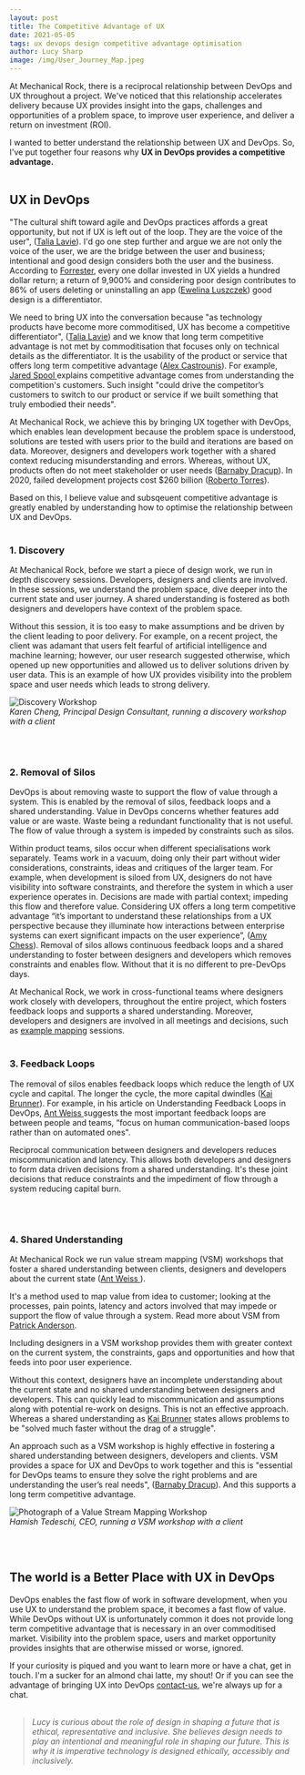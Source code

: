 ```yaml
---
layout: post
title: The Competitive Advantage of UX
date: 2021-05-05
tags: ux devops design competitive advantage optimisation
author: Lucy Sharp
image: /img/User_Journey_Map.jpeg
---
```


At Mechanical Rock, there is a reciprocal relationship between DevOps and UX throughout a project. We've noticed that this relationship accelerates delivery because UX provides insight into the gaps, challenges and opportunities of a problem space, to improve user experience, and deliver a return on investment (ROI).

I wanted to better understand the relationship between UX and DevOps. So, I've put together four reasons why **UX in DevOps provides a competitive advantage.**
<br /><br />

## UX in DevOps

"The cultural shift toward agile and DevOps practices affords a great opportunity, but not if UX is left out of the loop. They are the voice of the user", ([Talia Lavie](https://techbeacon.com/devops/8-ways-integrate-ux-speed-devops)). I'd go one step further and argue we are not only the voice of the user, we are the bridge between the user and business; intentional and good design considers both the user and the business. According to [Forrester](https://www.forrester.com/report/The+Six+Steps+For+Justifying+Better+UX/-/E-RES117708), every one dollar invested in UX yields a hundred dollar return; a return of 9,900% and considering poor design contributes to 86% of users deleting or uninstalling an app ([Ewelina Luszczek](https://medium.com/@ewelina.luszczek/what-is-the-business-value-of-ux-design-affc3a1e370b)) good design is a differentiator.

We need to bring UX into the conversation because "as technology products have become more commoditised, UX has become a competitive differentiator", ([Talia Lavie](https://techbeacon.com/devops/8-ways-integrate-ux-speed-devops)) and we know that long term competitive advantage is not met by commoditisation that focuses only on technical details as the differentiator. It is the usability of the product or service that offers long term competitive advantage ([Alex Castrounis](https://www.innoarchitech.com/blog/why-product-user-experience-design-simplicity-drive-competitive-advantage#:~:text=It's%20all%20about%20competitive%20advantage,leadership%20as%20we'll%20discuss)). For example, [Jared Spool ](https://articles.uie.com/gaining-a-competitive-advantage-with-a-solid-experience-vision/) explains competitive advantage comes from understanding the competition's customers. Such insight "could drive the competitor’s customers to switch to our product or service if we built something that truly embodied their needs".

At Mechanical Rock, we achieve this by bringing UX together with DevOps, which enables lean development because the problem space is understood, solutions are tested with users prior to the build and iterations are based on data. Moreover, designers and developers work together with a shared context reducing misunderstanding and errors. Whereas, without UX, products often do not meet stakeholder or user needs ([Barnaby Dracup](https://www.devopsonline.co.uk/integrating-ux-with-devops/)). In 2020, failed development projects cost $260 billion ([Roberto Torres](https://www.ciodive.com/news/poor-software-quality-report-2020/593015/)).

Based on this, I believe value and subsqeuent competitive advantage is greatly enabled by understanding how to optimise the relationship between UX and DevOps.
<br /><br />

### 1. Discovery

At Mechanical Rock, before we start a piece of design work, we run in depth discovery sessions. Developers, designers and clients are involved. In these sessions, we understand the problem space, dive deeper into the current state and user journey. A shared understanding is fostered as both designers and developers have context of the problem space.

Without this session, it is too easy to make assumptions and be driven by the client leading to poor delivery. For example, on a recent project, the client was adamant that users felt fearful of artificial intelligence and machine learning; however, our user research suggested otherwise, which opened up new opportunities and allowed us to deliver solutions driven by user data. This is an example of how UX provides visibility into the problem space and user needs which leads to strong delivery.
<br/>

![Discovery Workshop](/img/Discovery_workshop.jpg)
<br/>
_Karen Cheng, Principal Design Consultant, running a discovery workshop with a client_

<br /><br />

### 2. Removal of Silos

DevOps is about removing waste to support the flow of value through a system. This is enabled by the removal of silos, feedback loops and a shared understanding. Value in DevOps concerns whether features add value or are waste. Waste being a redundant functionality that is not useful. The flow of value through a system is impeded by constraints such as silos.

Within product teams, silos occur when different specialisations work separately. Teams work in a vacuum, doing only their part without wider considerations, constraints, ideas and critiques of the larger team. For example, when development is siloed from UX, designers do not have visibility into software constraints, and therefore the system in which a user experience operates in. Decisions are made with partial context; impeding this flow and therefore value. Considering UX offers a long term competitive advantage “it’s important to understand these relationships from a UX perspective because they illuminate how interactions between enterprise systems can exert significant impacts on the user experience”, ([Amy Chess](https://www.uxmatters.com/mt/archives/2019/03/platform-ux-domain-driven-design-concepts-in-enterprise-ux.php)). Removal of silos allows continuous feedback loops and a shared understanding to foster between designers and developers which removes constraints and enables flow. Without that it is no different to pre-DevOps days.

At Mechanical Rock, we work in cross-functional teams where designers work closely with developers, throughout the entire project, which fosters feedback loops and supports a shared understanding. Moreover, developers and designers are involved in all meetings and decisions, such as [example mapping](https://mechanicalrock.github.io/2020/05/18/effective-example-mapping.html) sessions.
<br /><br />

### 3. Feedback Loops

The removal of silos enables feedback loops which reduce the length of UX cycle and capital. The longer the cycle, the more capital dwindles ([Kai Brunner](https://techbeacon.com/enterprise-it/13-ux-principles-it-devops-perspective)). For example, in his article on Understanding Feedback Loops in DevOps, [Ant Weiss ](https://medium.com/@antweiss/understanding-feedback-loops-in-devops-e93b92b74bd1) suggests the most important feedback loops are between people and teams, “focus on human communication-based loops rather than on automated ones".

Reciprocal communication between designers and developers reduces miscommunication and latency. This allows both developers and designers to form data driven decisions from a shared understanding. It's these joint decisions that reduce constraints and the impediment of flow through a system reducing capital burn.

<br /><br />

### 4. Shared Understanding

At Mechanical Rock we run value stream mapping (VSM) workshops that foster a shared understanding between clients, designers and developers about the current state ([Ant Weiss ](https://medium.com/@antweiss/understanding-feedback-loops-in-devops-e93b92b74bd1)).

It's a method used to map value from idea to customer; looking at the processes, pain points, latency and actors involved that may impede or support the flow of value through a system. Read more about VSM from [Patrick Anderson](https://blog.tasktop.com/did-your-organization-wake-up-as-a-software-company-consider-value-stream-management-vsm/).

Including designers in a VSM workshop provides them with greater context on the current system, the constraints, gaps and opportunities and how that feeds into poor user experience.

Without this context, designers have an incomplete understanding about the current state and no shared understanding between designers and developers. This can quickly lead to miscommunication and assumptions along with potential re-work on designs. This is not an effective approach. Whereas a shared understanding as [Kai Brunner](https://www.wired.com/insights/2015/01/is-devops-driving-the-future-of-ux-design/) states allows problems to be "solved much faster without the drag of a struggle".

An approach such as a VSM workshop is highly effective in fostering a shared understanding between designers, developers and clients. VSM provides a space for UX and DevOps to work together and this is "essential for DevOps teams to ensure they solve the right problems and are understanding the user’s real needs", ([Barnaby Dracup](https://www.devopsonline.co.uk/integrating-ux-with-devops/)). And this supports a long term competitive advantage.
<br/>

![Photograph of a Value Stream Mapping Workshop](/img/vsm_workshop.jpg)
<br/>
_Hamish Tedeschi, CEO, running a VSM workshop with a client_

<br /><br />

## The world is a Better Place with UX in DevOps

DevOps enables the fast flow of work in software development, when you use UX to understand the problem space, it becomes a fast flow of value. While DevOps without UX is unfortunately common it does not provide long term competitive advantage that is necessary in an over commoditised market. Visibility into the problem space, users and market opportunity provides insights that are otherwise missed or worse, ignored.

If your curiosity is piqued and you want to learn more or have a chat, get in touch. I'm a sucker for an almond chai latte, my shout! Or if you can see the advantage of bringing UX into DevOps [contact-us](https://www.mechanicalrock.io/lets-get-started), we're always up for a chat.
<br /><br />

> _Lucy is curious about the role of design in shaping a future that is ethical, representative and inclusive. She believes design needs to play an intentional and meaningful role in shaping our future. This is why it is imperative technology is designed ethically, accessibly and inclusively._
